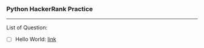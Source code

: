 ### Python HackerRank Practice
------

List of Question:

- [ ] Hello World: [link](https://www.hackerrank.com/challenges/py-hello-world/problem?isFullScreen=true)

